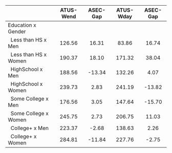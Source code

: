 
|                      |    ATUS-Wend |     ASEC-Gap |    ATUS-Wday |     ASEC-Gap |
| -------------------- | :----------: | :----------: | :----------: | :----------: |
| Education x Gender   |              |              |              |              |
| &nbsp;&nbsp;Less than HS x Men |       126.56 |        16.31 |        83.86 |        16.74 |
| &nbsp;&nbsp;Less than HS x Women |       190.37 |        18.10 |       171.32 |        38.04 |
| &nbsp;&nbsp;HighSchool x Men |       188.56 |       -13.34 |       132.26 |         4.07 |
| &nbsp;&nbsp;HighSchool x Women |       239.73 |         2.83 |       241.19 |       -13.82 |
| &nbsp;&nbsp;Some College x Men |       176.56 |         3.05 |       147.64 |       -15.70 |
| &nbsp;&nbsp;Some College x Women |       245.75 |         2.73 |       206.75 |        11.03 |
| &nbsp;&nbsp;College+ x Men |       223.37 |        -2.68 |       138.63 |         2.26 |
| &nbsp;&nbsp;College+ x Women |       284.81 |       -11.84 |       227.76 |        -2.75 |

